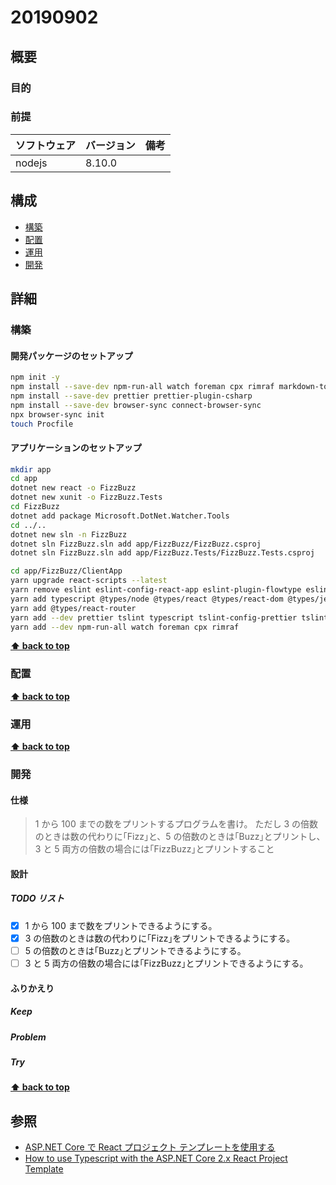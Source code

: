 # 20190902

## 概要

### 目的

### 前提

| ソフトウェア   | バージョン | 備考 |
| :------------- | :--------- | :--- |
| nodejs         | 8.10.0     |      |

## 構成

- [構築](#構築)
- [配置](#配置)
- [運用](#運用)
- [開発](#開発)

## 詳細

### 構築

#### 開発パッケージのセットアップ

```bash
npm init -y
npm install --save-dev npm-run-all watch foreman cpx rimraf markdown-to-html
npm install --save-dev prettier prettier-plugin-csharp
npm install --save-dev browser-sync connect-browser-sync
npx browser-sync init
touch Procfile
```

#### アプリケーションのセットアップ

```bash
mkdir app
cd app
dotnet new react -o FizzBuzz 
dotnet new xunit -o FizzBuzz.Tests
cd FizzBuzz
dotnet add package Microsoft.DotNet.Watcher.Tools
cd ../..
dotnet new sln -n FizzBuzz
dotnet sln FizzBuzz.sln add app/FizzBuzz/FizzBuzz.csproj 
dotnet sln FizzBuzz.sln add app/FizzBuzz.Tests/FizzBuzz.Tests.csproj
```

```bash
cd app/FizzBuzz/ClientApp
yarn upgrade react-scripts --latest
yarn remove eslint eslint-config-react-app eslint-plugin-flowtype eslint-plugin-import eslint-plugin-jsx-a11y eslint-plugin-react babel-eslint
yarn add typescript @types/node @types/react @types/react-dom @types/jest
yarn add @types/react-router
yarn add --dev prettier tslint typescript tslint-config-prettier tslint-plugin-prettier
yarn add --dev npm-run-all watch foreman cpx rimraf
```
**[⬆ back to top](#構成)**

### 配置

**[⬆ back to top](#構成)**

### 運用

**[⬆ back to top](#構成)**

### 開発

#### 仕様

> 1 から 100 までの数をプリントするプログラムを書け。
> ただし 3 の倍数のときは数の代わりに｢Fizz｣と、5 の倍数のときは｢Buzz｣とプリントし、3 と 5 両方の倍数の場合には｢FizzBuzz｣とプリントすること

#### 設計

##### TODO リスト

- [x] 1 から 100 まで数をプリントできるようにする。
- [x] 3 の倍数のときは数の代わりに｢Fizz｣をプリントできるようにする。
- [ ] 5 の倍数のときは｢Buzz｣とプリントできるようにする。
- [ ] 3 と 5 両方の倍数の場合には｢FizzBuzz｣とプリントできるようにする。

#### ふりかえり

##### Keep

##### Problem

##### Try

**[⬆ back to top](#構成)**

## 参照
- [ASP.NET Core で React プロジェクト テンプレートを使用する](https://docs.microsoft.com/ja-jp/aspnet/core/client-side/spa/react?view=aspnetcore-2.2&tabs=visual-studio)
- [How to use Typescript with the ASP.NET Core 2.x React Project Template](https://jonhilton.net/new-aspnet-core-react-project/)

